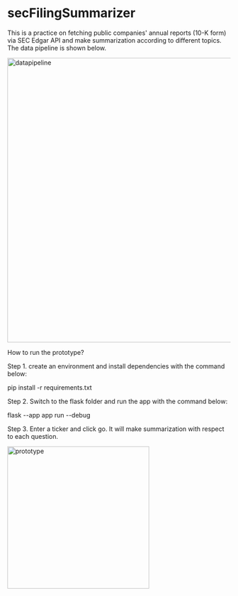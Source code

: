 # secFilingSummarizer

This is a practice on fetching public companies' annual reports (10-K form) via SEC Edgar API and make summarization according to different topics. 
The data pipeline is shown below.

<img width="640" alt="datapipeline" src="https://github.com/zhen-qian101/secFilingSummarizer/assets/90771509/a0fddb4b-bd90-472d-9fc9-18babba02a09">


How to run the prototype?

Step 1. create an environment and install dependencies with the command below:

pip install -r requirements.txt

Step 2. Switch to the flask folder and run the app with the command below:

flask --app app run --debug

Step 3. Enter a ticker and click go. It will make summarization with respect to each question.

<img width="320" alt="prototype" src="https://github.com/zhen-qian101/secFilingSummarizer/assets/90771509/921703a6-f702-4e06-8986-3016793c3682">
